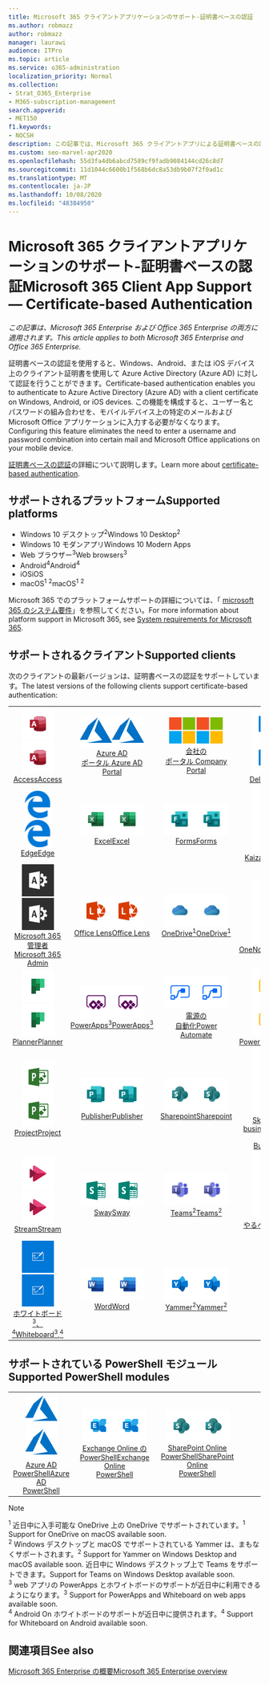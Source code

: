 ```yaml
---
title: Microsoft 365 クライアントアプリケーションのサポート-証明書ベースの認証
ms.author: robmazz
author: robmazz
manager: laurawi
audience: ITPro
ms.topic: article
ms.service: o365-administration
localization_priority: Normal
ms.collection:
- Strat_O365_Enterprise
- M365-subscription-management
search.appverid:
- MET150
f1.keywords:
- NOCSH
description: この記事では、Microsoft 365 クライアントアプリによる証明書ベースの認証のサポートに関する詳細を確認します。
ms.custom: seo-marvel-apr2020
ms.openlocfilehash: 55d3fa4db6abcd7589cf9fadb9084144cd26c8d7
ms.sourcegitcommit: 11d1044c6600b1f568b6dc8a53db9b07f2f0ad1c
ms.translationtype: MT
ms.contentlocale: ja-JP
ms.lasthandoff: 10/08/2020
ms.locfileid: "48384950"
---
```

# <a name="microsoft-365-client-app-support--certificate-based-authentication"></a><span data-ttu-id="3a178-103">Microsoft 365 クライアントアプリケーションのサポート-証明書ベースの認証</span><span class="sxs-lookup"><span data-stu-id="3a178-103">Microsoft 365 Client App Support — Certificate-based Authentication</span></span>

<span data-ttu-id="3a178-104">*この記事は、Microsoft 365 Enterprise および Office 365 Enterprise の両方に適用されます。*</span><span class="sxs-lookup"><span data-stu-id="3a178-104">*This article applies to both Microsoft 365 Enterprise and Office 365 Enterprise.*</span></span>

<span data-ttu-id="3a178-105">証明書ベースの認証を使用すると、Windows、Android、または iOS デバイス上のクライアント証明書を使用して Azure Active Directory (Azure AD) に対して認証を行うことができます。</span><span class="sxs-lookup"><span data-stu-id="3a178-105">Certificate-based authentication enables you to authenticate to Azure Active Directory (Azure AD) with a client certificate on Windows, Android, or iOS devices.</span></span> <span data-ttu-id="3a178-106">この機能を構成すると、ユーザー名とパスワードの組み合わせを、モバイルデバイス上の特定のメールおよび Microsoft Office アプリケーションに入力する必要がなくなります。</span><span class="sxs-lookup"><span data-stu-id="3a178-106">Configuring this feature eliminates the need to enter a username and password combination into certain mail and Microsoft Office applications on your mobile device.</span></span>

<span data-ttu-id="3a178-107">[証明書ベースの認証](https://docs.microsoft.com/azure/active-directory/authentication/active-directory-certificate-based-authentication-get-started)の詳細について説明します。</span><span class="sxs-lookup"><span data-stu-id="3a178-107">Learn more about [certificate-based authentication](https://docs.microsoft.com/azure/active-directory/authentication/active-directory-certificate-based-authentication-get-started).</span></span>

## <a name="supported-platforms"></a><span data-ttu-id="3a178-108">サポートされるプラットフォーム</span><span class="sxs-lookup"><span data-stu-id="3a178-108">Supported platforms</span></span>

 - <span data-ttu-id="3a178-109">Windows 10 デスクトップ<sup>2</sup></span><span class="sxs-lookup"><span data-stu-id="3a178-109">Windows 10 Desktop<sup>2</sup></span></span>
 - <span data-ttu-id="3a178-110">Windows 10 モダンアプリ</span><span class="sxs-lookup"><span data-stu-id="3a178-110">Windows 10 Modern Apps</span></span>
 - <span data-ttu-id="3a178-111">Web ブラウザー<sup>3</sup></span><span class="sxs-lookup"><span data-stu-id="3a178-111">Web browsers<sup>3</sup></span></span>
 - <span data-ttu-id="3a178-112">Android<sup>4</sup></span><span class="sxs-lookup"><span data-stu-id="3a178-112">Android<sup>4</sup></span></span>
 - <span data-ttu-id="3a178-113">iOS</span><span class="sxs-lookup"><span data-stu-id="3a178-113">iOS</span></span>
 - <span data-ttu-id="3a178-114">macOS<sup>1</sup> <sup>2</sup></span><span class="sxs-lookup"><span data-stu-id="3a178-114">macOS<sup>1</sup> <sup>2</sup></span></span>

<span data-ttu-id="3a178-115">Microsoft 365 でのプラットフォームサポートの詳細については、「 [microsoft 365 のシステム要件](https://www.microsoft.com/microsoft-365/microsoft-365-and-office-resources)」を参照してください。</span><span class="sxs-lookup"><span data-stu-id="3a178-115">For more information about platform support in Microsoft 365, see [System requirements for Microsoft 365](https://www.microsoft.com/microsoft-365/microsoft-365-and-office-resources).</span></span>

## <a name="supported-clients"></a><span data-ttu-id="3a178-116">サポートされるクライアント</span><span class="sxs-lookup"><span data-stu-id="3a178-116">Supported clients</span></span>

<span data-ttu-id="3a178-117">次のクライアントの最新バージョンは、証明書ベースの認証をサポートしています。</span><span class="sxs-lookup"><span data-stu-id="3a178-117">The latest versions of the following clients support certificate-based authentication:</span></span>

| | | | | | |
|:---:|:---:|:---:|:---:|:---:|:---:|
| <span data-ttu-id="3a178-118">![Access アイコン](../media/o365-access-64x64.png)</span><span class="sxs-lookup"><span data-stu-id="3a178-118">![Access icon](../media/o365-access-64x64.png)</span></span> <br> [<span data-ttu-id="3a178-119">Access</span><span class="sxs-lookup"><span data-stu-id="3a178-119">Access</span></span>](https://products.office.com/access) | <span data-ttu-id="3a178-120">![Azure アイコン](../media/o365-azure-64x64.png)</span><span class="sxs-lookup"><span data-stu-id="3a178-120">![Azure icon](../media/o365-azure-64x64.png)</span></span> <br> [<span data-ttu-id="3a178-121">Azure AD <br> ポータル </span><span class="sxs-lookup"><span data-stu-id="3a178-121">Azure AD <br> Portal </span></span>](https://azure.microsoft.com/features/azure-portal/) | <span data-ttu-id="3a178-122">![会社のポータルのアイコン](../media/o365-microsoft-64x64.png)</span><span class="sxs-lookup"><span data-stu-id="3a178-122">![Company portal icon](../media/o365-microsoft-64x64.png)</span></span> <br> [<span data-ttu-id="3a178-123">会社の <br> ポータル </span><span class="sxs-lookup"><span data-stu-id="3a178-123">Company <br> Portal </span></span>](https://docs.microsoft.com/intune-user-help/sign-in-to-the-company-portal) | <span data-ttu-id="3a178-124">![Delve アイコン](../media/o365-delve-64x64.png)</span><span class="sxs-lookup"><span data-stu-id="3a178-124">![Delve icon](../media/o365-delve-64x64.png)</span></span> <br> [<span data-ttu-id="3a178-125">Delve</span><span class="sxs-lookup"><span data-stu-id="3a178-125">Delve</span></span>](https://products.office.com/business/intelligent-search) | <span data-ttu-id="3a178-126">![Dynamics 365 アイコン](../media/o365-dynamics365-64x64.png)</span><span class="sxs-lookup"><span data-stu-id="3a178-126">![Dynamics 365 icon](../media/o365-dynamics365-64x64.png)</span></span> <br> [<span data-ttu-id="3a178-127">Dynamics 365</span><span class="sxs-lookup"><span data-stu-id="3a178-127">Dynamics 365</span></span>](https://dynamics.microsoft.com) 
| <span data-ttu-id="3a178-128">![エッジアイコン](../media/o365-edge-64x64.png)</span><span class="sxs-lookup"><span data-stu-id="3a178-128">![Edge icon](../media/o365-edge-64x64.png)</span></span> <br> [<span data-ttu-id="3a178-129">Edge</span><span class="sxs-lookup"><span data-stu-id="3a178-129">Edge</span></span>](https://www.microsoft.com/windows/microsoft-edge) | <span data-ttu-id="3a178-130">![Excel アイコン](../media/o365-excel-64x64.png)</span><span class="sxs-lookup"><span data-stu-id="3a178-130">![Excel icon](../media/o365-excel-64x64.png)</span></span> <br> [<span data-ttu-id="3a178-131">Excel</span><span class="sxs-lookup"><span data-stu-id="3a178-131">Excel</span></span>](https://products.office.com/excel) | <span data-ttu-id="3a178-132">![Forms アイコン](../media/o365-forms-64x64.png)</span><span class="sxs-lookup"><span data-stu-id="3a178-132">![Forms icon](../media/o365-forms-64x64.png)</span></span> <br> [<span data-ttu-id="3a178-133">Forms</span><span class="sxs-lookup"><span data-stu-id="3a178-133">Forms</span></span>](https://flow.microsoft.com/connectors/shared_microsoftforms/microsoft-forms/) | <span data-ttu-id="3a178-134">![Kaizala アイコン](../media/o365-kaizala-64x64.png)</span><span class="sxs-lookup"><span data-stu-id="3a178-134">![Kaizala icon](../media/o365-kaizala-64x64.png)</span></span> <br> [<span data-ttu-id="3a178-135">Kaizala</span><span class="sxs-lookup"><span data-stu-id="3a178-135">Kaizala</span></span>](https://products.office.com/en/business/microsoft-kaizala) | <span data-ttu-id="3a178-136">![Office.com アイコン](../media/o365-office-64x64.png)</span><span class="sxs-lookup"><span data-stu-id="3a178-136">![Office.com icon](../media/o365-office-64x64.png)</span></span> <br> [<span data-ttu-id="3a178-137">Office.com</span><span class="sxs-lookup"><span data-stu-id="3a178-137">Office.com</span></span>](https://www.office.com/) 
| <span data-ttu-id="3a178-138">![Office 365 管理者アイコン](../media/o365-o365admin-64x64.png)</span><span class="sxs-lookup"><span data-stu-id="3a178-138">![Office 365 Admin icon](../media/o365-o365admin-64x64.png)</span></span> <br> [<span data-ttu-id="3a178-139">Microsoft 365 <br> 管理者</span><span class="sxs-lookup"><span data-stu-id="3a178-139">Microsoft 365 <br> Admin</span></span>](https://products.office.com/business/manage-office-365-admin-app) | <span data-ttu-id="3a178-140">![レンズアイコン](../media/o365-lens-64x64.png)</span><span class="sxs-lookup"><span data-stu-id="3a178-140">![Lens icon](../media/o365-lens-64x64.png)</span></span> <br> [<span data-ttu-id="3a178-141">Office Lens</span><span class="sxs-lookup"><span data-stu-id="3a178-141">Office Lens</span></span>](https://www.microsoft.com/p/office-lens/9wzdncrfj3t8?activetab=pivot%3Aoverviewtab) | <span data-ttu-id="3a178-142">![OneDrive for Business アイコン](../media/o365-OneDrive-64x64.png)</span><span class="sxs-lookup"><span data-stu-id="3a178-142">![OneDrive for Business icon](../media/o365-OneDrive-64x64.png)</span></span> <br> [<span data-ttu-id="3a178-143">OneDrive<sup>1</sup></span><span class="sxs-lookup"><span data-stu-id="3a178-143">OneDrive<sup>1</sup></span></span>](https://products.office.com/onedrive-for-business/online-cloud-storage) |  <span data-ttu-id="3a178-144">![OneNote アイコン](../media/o365-OneNote-64x64.png)</span><span class="sxs-lookup"><span data-stu-id="3a178-144">![OneNote icon](../media/o365-OneNote-64x64.png)</span></span> <br> [<span data-ttu-id="3a178-145">OneNote</span><span class="sxs-lookup"><span data-stu-id="3a178-145">OneNote</span></span>](https://products.office.com/onenote) | <span data-ttu-id="3a178-146">![Outlook アイコン](../media/o365-outlook-64x64.png)</span><span class="sxs-lookup"><span data-stu-id="3a178-146">![Outlook icon](../media/o365-outlook-64x64.png)</span></span> <br> [<span data-ttu-id="3a178-147">Outlook</span><span class="sxs-lookup"><span data-stu-id="3a178-147">Outlook</span></span>](https://products.office.com/outlook) 
| <span data-ttu-id="3a178-148">![Planner アイコン](../media/o365-planner-64x64.png)</span><span class="sxs-lookup"><span data-stu-id="3a178-148">![Planner icon](../media/o365-planner-64x64.png)</span></span> <br> [<span data-ttu-id="3a178-149">Planner</span><span class="sxs-lookup"><span data-stu-id="3a178-149">Planner</span></span>](https://products.office.com/business/task-management-software) | <span data-ttu-id="3a178-150">![PowerApps アイコン](../media/o365-powerapps-64x64.png)</span><span class="sxs-lookup"><span data-stu-id="3a178-150">![PowerApps icon](../media/o365-powerapps-64x64.png)</span></span> <br> [<span data-ttu-id="3a178-151">PowerApps<sup>3</sup></span><span class="sxs-lookup"><span data-stu-id="3a178-151">PowerApps<sup>3</sup></span></span>](https://powerapps.microsoft.com) | <span data-ttu-id="3a178-152">![電源の自動化アイコン](../media/o365-flow-64x64.png)</span><span class="sxs-lookup"><span data-stu-id="3a178-152">![Power Automate icon](../media/o365-flow-64x64.png)</span></span> <br> [<span data-ttu-id="3a178-153">電源の <br> 自動化</span><span class="sxs-lookup"><span data-stu-id="3a178-153">Power <br> Automate</span></span>](https://flow.microsoft.com) | <span data-ttu-id="3a178-154">![PowerBI アイコン](../media/o365-powerbi-64x64.png)</span><span class="sxs-lookup"><span data-stu-id="3a178-154">![PowerBI icon](../media/o365-powerbi-64x64.png)</span></span> <br> [<span data-ttu-id="3a178-155">Power BI</span><span class="sxs-lookup"><span data-stu-id="3a178-155">Power BI</span></span>](https://powerbi.microsoft.com)| <span data-ttu-id="3a178-156">![PowerPoint アイコン](../media/o365-powerpoint-64x64.png)</span><span class="sxs-lookup"><span data-stu-id="3a178-156">![PowerPoint icon](../media/o365-powerpoint-64x64.png)</span></span> <br> [<span data-ttu-id="3a178-157">PowerPoint</span><span class="sxs-lookup"><span data-stu-id="3a178-157">PowerPoint</span></span>](https://products.office.com/powerpoint) 
| <span data-ttu-id="3a178-158">![Project アイコン](../media/o365-project-64x64.png)</span><span class="sxs-lookup"><span data-stu-id="3a178-158">![Project icon](../media/o365-project-64x64.png)</span></span> <br> [<span data-ttu-id="3a178-159">Project</span><span class="sxs-lookup"><span data-stu-id="3a178-159">Project</span></span>](https://products.office.com/project) | <span data-ttu-id="3a178-160">![Publisher アイコン](../media/o365-publisher-64x64.png)</span><span class="sxs-lookup"><span data-stu-id="3a178-160">![Publisher icon](../media/o365-publisher-64x64.png)</span></span> <br> [<span data-ttu-id="3a178-161">Publisher</span><span class="sxs-lookup"><span data-stu-id="3a178-161">Publisher</span></span>](https://products.office.com/publisher) | <span data-ttu-id="3a178-162">![SharePoint アイコン](../media/o365-sharepoint-64x64.png)</span><span class="sxs-lookup"><span data-stu-id="3a178-162">![SharePoint icon](../media/o365-sharepoint-64x64.png)</span></span> <br> [<span data-ttu-id="3a178-163">Sharepoint</span><span class="sxs-lookup"><span data-stu-id="3a178-163">Sharepoint</span></span>](https://products.office.com/sharepoint) | <span data-ttu-id="3a178-164">![Skype for Business アイコン](../media/o365-skypeforbusiness-64x64.png)</span><span class="sxs-lookup"><span data-stu-id="3a178-164">![Skype for Business icon](../media/o365-skypeforbusiness-64x64.png)</span></span> <br> [<span data-ttu-id="3a178-165">Skype for <br> business</span><span class="sxs-lookup"><span data-stu-id="3a178-165">Skype for <br> Business</span></span>](https://www.skype.com/business/) | <span data-ttu-id="3a178-166">![付箋アイコン](../media/o365-stickynotes-64x64.png)</span><span class="sxs-lookup"><span data-stu-id="3a178-166">![Sticky Notes icon](../media/o365-stickynotes-64x64.png)</span></span> <br> [<span data-ttu-id="3a178-167">付箋</span><span class="sxs-lookup"><span data-stu-id="3a178-167">Sticky Notes</span></span>](https://www.microsoft.com/p/microsoft-sticky-notes/9nblggh4qghw) 
| <span data-ttu-id="3a178-168">![Stream アイコン](../media/o365-stream-64x64.png)</span><span class="sxs-lookup"><span data-stu-id="3a178-168">![Stream icon](../media/o365-stream-64x64.png)</span></span> <br> [<span data-ttu-id="3a178-169">Stream</span><span class="sxs-lookup"><span data-stu-id="3a178-169">Stream</span></span>](https://stream.microsoft.com) | <span data-ttu-id="3a178-170">![Sway アイコン](../media/o365-sway-64x64.png)</span><span class="sxs-lookup"><span data-stu-id="3a178-170">![Sway icon](../media/o365-sway-64x64.png)</span></span> <br> [<span data-ttu-id="3a178-171">Sway</span><span class="sxs-lookup"><span data-stu-id="3a178-171">Sway</span></span>](https://sway.com) | <span data-ttu-id="3a178-172">![Teams アイコン](../media/o365-teams-64x64.png)</span><span class="sxs-lookup"><span data-stu-id="3a178-172">![Teams icon](../media/o365-teams-64x64.png)</span></span> <br> [<span data-ttu-id="3a178-173">Teams<sup>2</sup></span><span class="sxs-lookup"><span data-stu-id="3a178-173">Teams<sup>2</sup></span></span>](https://products.office.com/microsoft-teams/group-chat-software) | <span data-ttu-id="3a178-174">![To Do アイコン](../media/o365-todo-64x64.png)</span><span class="sxs-lookup"><span data-stu-id="3a178-174">![To Do icon](../media/o365-todo-64x64.png)</span></span> <br> [<span data-ttu-id="3a178-175">やるべきこと</span><span class="sxs-lookup"><span data-stu-id="3a178-175">To Do</span></span>](https://todo.microsoft.com) | <span data-ttu-id="3a178-176">![Visio アイコン](../media/o365-visio-64x64.png)</span><span class="sxs-lookup"><span data-stu-id="3a178-176">![Visio icon](../media/o365-visio-64x64.png)</span></span> <br> [<span data-ttu-id="3a178-177">Visio</span><span class="sxs-lookup"><span data-stu-id="3a178-177">Visio</span></span>](https://products.office.com/visio/flowchart-software) 
| <span data-ttu-id="3a178-178">![Whiteboard アイコン](../media/o365-whiteboard-64x64.png)</span><span class="sxs-lookup"><span data-stu-id="3a178-178">![Whiteboard icon](../media/o365-whiteboard-64x64.png)</span></span> <br> [<span data-ttu-id="3a178-179">ホワイトボード<sup>3</sup>、<sup>4</sup></span><span class="sxs-lookup"><span data-stu-id="3a178-179">Whiteboard<sup>3</sup>,<sup>4</sup></span></span>](https://whiteboard.microsoft.com/) | <span data-ttu-id="3a178-180">![Word アイコン](../media/o365-word-64x64.png)</span><span class="sxs-lookup"><span data-stu-id="3a178-180">![Word icon](../media/o365-word-64x64.png)</span></span> <br> [<span data-ttu-id="3a178-181">Word</span><span class="sxs-lookup"><span data-stu-id="3a178-181">Word</span></span>](https://products.office.com/word) | <span data-ttu-id="3a178-182">![Yammer アイコン](../media/o365-yammer-64x64.png)</span><span class="sxs-lookup"><span data-stu-id="3a178-182">![Yammer icon](../media/o365-yammer-64x64.png)</span></span> <br> [<span data-ttu-id="3a178-183">Yammer<sup>2</sup></span><span class="sxs-lookup"><span data-stu-id="3a178-183">Yammer<sup>2</sup></span></span>](https://products.office.com/yammer/yammer-overview) |

## <a name="supported-powershell-modules"></a><span data-ttu-id="3a178-184">サポートされている PowerShell モジュール</span><span class="sxs-lookup"><span data-stu-id="3a178-184">Supported PowerShell modules</span></span>

| | | | | | |
|:---:|:---:|:---:|:---:|:---:|:---:|
| <span data-ttu-id="3a178-185">![Azure アイコン](../media/o365-azure-64x64.png)</span><span class="sxs-lookup"><span data-stu-id="3a178-185">![Azure icon](../media/o365-azure-64x64.png)</span></span> <br> [<span data-ttu-id="3a178-186">Azure AD <br> PowerShell</span><span class="sxs-lookup"><span data-stu-id="3a178-186">Azure AD <br> PowerShell</span></span>](https://docs.microsoft.com/powershell/azure/active-directory/overview?view=azureadps-2.0) | <span data-ttu-id="3a178-187">![Exchange アイコン](../media/o365-exchange-64x64.png)</span><span class="sxs-lookup"><span data-stu-id="3a178-187">![Exchange icon](../media/o365-exchange-64x64.png)</span></span> <br> [<span data-ttu-id="3a178-188">Exchange Online の <br> PowerShell</span><span class="sxs-lookup"><span data-stu-id="3a178-188">Exchange Online <br> PowerShell</span></span>](https://docs.microsoft.com/powershell/exchange/exchange-online-powershell) | <span data-ttu-id="3a178-189">![SharePoint アイコン](../media/o365-sharepoint-64x64.png)</span><span class="sxs-lookup"><span data-stu-id="3a178-189">![SharePoint icon](../media/o365-sharepoint-64x64.png)</span></span> <br> [<span data-ttu-id="3a178-190">SharePoint Online <br> PowerShell</span><span class="sxs-lookup"><span data-stu-id="3a178-190">SharePoint Online <br> PowerShell</span></span>](https://docs.microsoft.com/powershell/sharepoint/sharepoint-online/connect-sharepoint-online)

> [!NOTE]
> <span data-ttu-id="3a178-191"><sup>1</sup> 近日中に入手可能な OneDrive 上の OneDrive でサポートされています。</span><span class="sxs-lookup"><span data-stu-id="3a178-191"><sup>1</sup> Support for OneDrive on macOS available soon.</span></span> <br>
> <span data-ttu-id="3a178-192"><sup>2</sup> Windows デスクトップと macOS でサポートされている Yammer は、まもなくサポートされます。</span><span class="sxs-lookup"><span data-stu-id="3a178-192"><sup>2</sup> Support for Yammer on Windows Desktop and macOS available soon.</span></span> <span data-ttu-id="3a178-193">近日中に Windows デスクトップ上で Teams をサポートできます。</span><span class="sxs-lookup"><span data-stu-id="3a178-193">Support for Teams on Windows Desktop available soon.</span></span><br>
> <span data-ttu-id="3a178-194"><sup>3</sup> web アプリの PowerApps とホワイトボードのサポートが近日中に利用できるようになります。</span><span class="sxs-lookup"><span data-stu-id="3a178-194"><sup>3</sup> Support for PowerApps and Whiteboard on web apps available soon.</span></span> <br>
> <span data-ttu-id="3a178-195"><sup>4</sup> Android On ホワイトボードのサポートが近日中に提供されます。</span><span class="sxs-lookup"><span data-stu-id="3a178-195"><sup>4</sup> Support for Whiteboard on Android available soon.</span></span>

## <a name="see-also"></a><span data-ttu-id="3a178-196">関連項目</span><span class="sxs-lookup"><span data-stu-id="3a178-196">See also</span></span>

[<span data-ttu-id="3a178-197">Microsoft 365 Enterprise の概要</span><span class="sxs-lookup"><span data-stu-id="3a178-197">Microsoft 365 Enterprise overview</span></span>](microsoft-365-overview.md)
